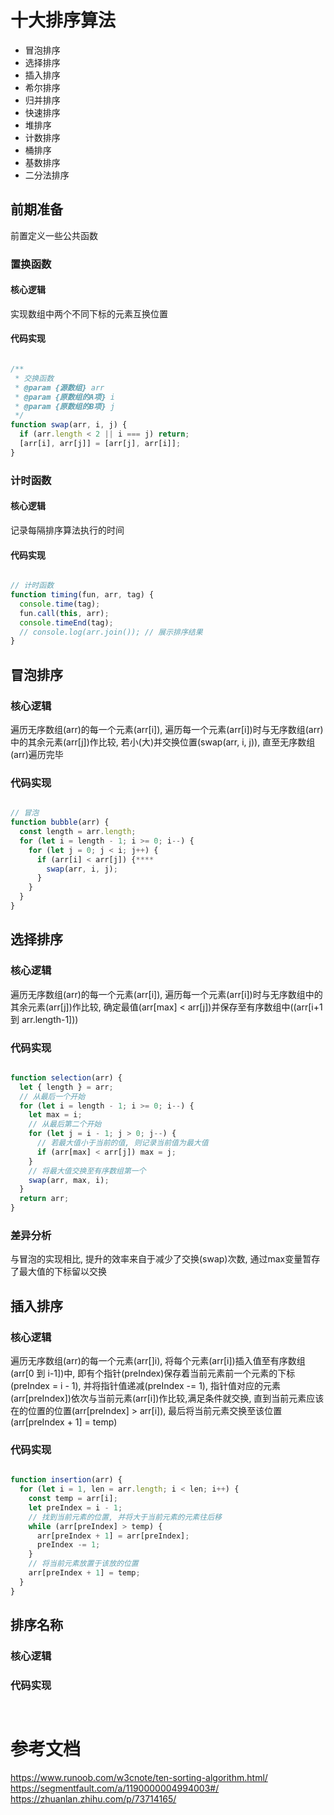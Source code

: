 # 十大排序算法

* 冒泡排序
* 选择排序
* 插入排序
* 希尔排序
* 归并排序
* 快速排序
* 堆排序
* 计数排序
* 桶排序
* 基数排序
* 二分法排序

## 前期准备

前置定义一些公共函数

### 置换函数

#### 核心逻辑

实现数组中两个不同下标的元素互换位置

#### 代码实现

```JavaScript

/**
 * 交换函数
 * @param {源数组} arr
 * @param {原数组的A项} i
 * @param {原数组的B项} j
 */
function swap(arr, i, j) {
  if (arr.length < 2 || i === j) return;
  [arr[i], arr[j]] = [arr[j], arr[i]];
}

```

### 计时函数

#### 核心逻辑

记录每隔排序算法执行的时间

#### 代码实现

```JavaScript

// 计时函数
function timing(fun, arr, tag) {
  console.time(tag);
  fun.call(this, arr);
  console.timeEnd(tag);
  // console.log(arr.join()); // 展示排序结果
}

```

## 冒泡排序

### 核心逻辑

遍历无序数组(arr)的每一个元素(arr[i]), 遍历每一个元素(arr[i])时与无序数组(arr)中的其余元素(arr[j])作比较, 若小(大)并交换位置(swap(arr, i, j)), 直至无序数组(arr)遍历完毕

### 代码实现

```JavaScript

// 冒泡
function bubble(arr) {
  const length = arr.length;
  for (let i = length - 1; i >= 0; i--) {
    for (let j = 0; j < i; j++) {
      if (arr[i] < arr[j]) {****
        swap(arr, i, j);
      }
    }
  }
}

```

## 选择排序

### 核心逻辑

遍历无序数组(arr)的每一个元素(arr[i]), 遍历每一个元素(arr[i])时与无序数组中的其余元素(arr[j])作比较, 确定最值(arr[max] < arr[j])并保存至有序数组中((arr[i+1 到 arr.length-1]))

### 代码实现

```JavaScript

function selection(arr) {
  let { length } = arr;
  // 从最后一个开始
  for (let i = length - 1; i >= 0; i--) {
    let max = i;
    // 从最后第二个开始
    for (let j = i - 1; j > 0; j--) {
      // 若最大值小于当前的值, 则记录当前值为最大值
      if (arr[max] < arr[j]) max = j;
    }
    // 将最大值交换至有序数组第一个
    swap(arr, max, i);
  }
  return arr;
}

```

### 差异分析

与冒泡的实现相比, 提升的效率来自于减少了交换(swap)次数, 通过max变量暂存了最大值的下标留以交换

## 插入排序

### 核心逻辑

遍历无序数组(arr)的每一个元素(arr[]i), 将每个元素(arr[i])插入值至有序数组(arr[0 到 i-1])中, 即有个指针(preIndex)保存着当前元素前一个元素的下标(preIndex = i - 1), 并将指针值递减(preIndex -= 1), 指针值对应的元素(arr[preIndex])依次与当前元素(arr[i])作比较,满足条件就交换, 直到当前元素应该在的位置的位置(arr[preIndex] > arr[i]), 最后将当前元素交换至该位置(arr[preIndex + 1] = temp)

### 代码实现

```JavaScript

function insertion(arr) {
  for (let i = 1, len = arr.length; i < len; i++) {
    const temp = arr[i];
    let preIndex = i - 1;
    // 找到当前元素的位置, 并将大于当前元素的元素往后移
    while (arr[preIndex] > temp) {
      arr[preIndex + 1] = arr[preIndex];
      preIndex -= 1;
    }
    // 将当前元素放置于该放的位置
    arr[preIndex + 1] = temp;
  }
}

```

## 排序名称

### 核心逻辑

### 代码实现

```JavaScript



```


# 参考文档

<https://www.runoob.com/w3cnote/ten-sorting-algorithm.html/>
<https://segmentfault.com/a/1190000004994003#/>
<https://zhuanlan.zhihu.com/p/73714165/>
